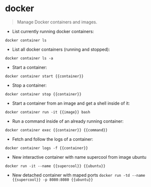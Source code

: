 # docker

> Manage Docker containers and images.

- List currently running docker containers:

`docker container ls`

- List all docker containers (running and stopped):

`docker container ls -a`

- Start a container:

`docker container start {{container}}`

- Stop a container:

`docker container stop {{container}}`

- Start a container from an image and get a shell inside of it:

`docker container run -it {{image}} bash`

- Run a command inside of an already running container:

`docker container exec {{container}} {{command}}`

- Fetch and follow the logs of a container:

`docker container logs -f {{container}}`

- New interactive container with name supercool from image ubuntu 

`docker run -it --name {{supercool}} {{ubuntu}}`

- New detached container with maped ports
`docker run -td --name {{supercool}} -p 8080:8080 {{ubuntu}}`
